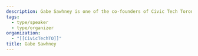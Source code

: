 ```yaml
---
description: Gabe Sawhney is one of the co-founders of Civic Tech Toronto.
tags:
  - type/speaker
  - type/organizer
organization:
  - "[[CivicTechTO]]"
title: Gabe Sawhney
---
```

